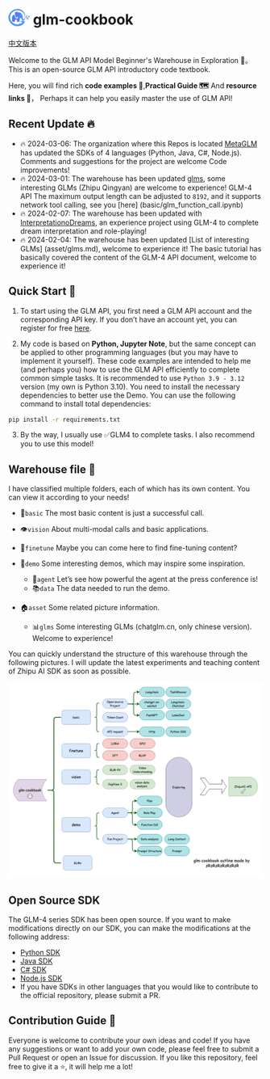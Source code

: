 <h1>
   <img src="asset/glm.png" alt="glm" style="height: 1.5em; vertical-align: bottom;" />
   glm-cookbook
</h1>

[中文版本](README.md)

Welcome to the GLM API Model Beginner's Warehouse in Exploration 📘。 This is an open-source GLM API introductory code textbook.


Here, you will find rich **code examples 👨**,**Practical Guide 🗺** And **resource links 🔗**， Perhaps it can help you easily master the use of GLM API!

## Recent Update 🔥

+ 🔥 2024-03-06: The organization where this Repos is 
   located [MetaGLM](https://github.com/MetaGLM) has updated the SDKs of 4 languages ​​(Python, Java, C#, Node.js). Comments and suggestions for the project are welcome Code improvements!
+ 🔥 2024-03-01: The warehouse has been updated [glms](asset/glms.md), some interesting GLMs (Zhipu Qingyan) are welcome to experience! GLM-4 API
   The maximum output length can be adjusted to `8192`, and it supports network tool calling, see you [here] (basic/glm_function_call.ipynb)
+ 🔥 2024-02-07: The warehouse has been updated with [InterpretationoDreams](demo/interpretationo_dreams), an experience project using GLM-4 to complete dream interpretation and role-playing!
+ 🔥 2024-02-04: The warehouse has been updated [List of interesting GLMs] (asset/glms.md), welcome to experience it! The basic tutorial has basically covered the content of the GLM-4 API document, welcome to experience it!
​

## Quick Start 🚀

1. To start using the GLM API, you first need a GLM API account and the corresponding API key.
    If you don’t have an account yet, you can register for free [here](https://open.bigmodel.cn/).

2. My code is based on **Python, Jupyter Note**, but the same concept can be applied to other programming languages (but you may have to implement it yourself).
    These code examples are intended to help me (and perhaps you) how to use the GLM API efficiently to complete common simple tasks. It is recommended to use `Python 3.9 - 3.12`
    version (my own is Python 3.10). You need to install the necessary dependencies to better use the Demo. You can use the following command to install total dependencies:

```bash
pip install -r requirements.txt
```

3. By the way, I usually use ✅GLM4 to complete tasks. I also recommend you to use this model!

## Warehouse file 📂

I have classified multiple folders, each of which has its own content. You can view it according to your needs!

+ 🌱`basic` The most basic content is just a successful call.

+ 👁️`vision` About multi-modal calls and basic applications.

+ 🔧`finetune` Maybe you can come here to find fine-tuning content?

+ 🎉`demo` Some interesting demos, which may inspire some inspiration.
  + 🤖`agent` Let’s see how powerful the agent at the press conference is!
  + 📚`data` The data needed to run the demo.

+ 🏠`asset` Some related picture information.
  + 📊`glms` Some interesting GLMs (chatglm.cn, only chinese version). Welcome to experience!

You can quickly understand the structure of this warehouse through the following pictures. I will update the latest experiments and teaching content of Zhipu AI SDK as soon as possible.

![Implementation schematic diagram](asset/plan.png)


## Open Source SDK

The GLM-4 series SDK has been open source. If you want to make modifications directly on our SDK, you can make the modifications at the following address:
+ [Python SDK](https://github.com/MetaGLM/zhipuai-sdk-python-v4)
+ [Java SDK](https://github.com/MetaGLM/zhipuai-sdk-java-v4)
+ [C# SDK](https://github.com/MetaGLM/zhipuai-sdk-csharp-v4)
+ [Node.js SDK](https://github.com/MetaGLM/zhipuai-sdk-nodejs-v4)
+ If you have SDKs in other languages ​​that you would like to contribute to the official repository, please submit a PR.


## Contribution Guide 🤝

Everyone is welcome to contribute your own ideas and code! If you have any suggestions or want to add your own code, please feel free to submit a Pull Request or open an Issue for discussion.
If you like this repository, feel free to give it a ⭐, it will help me a lot!